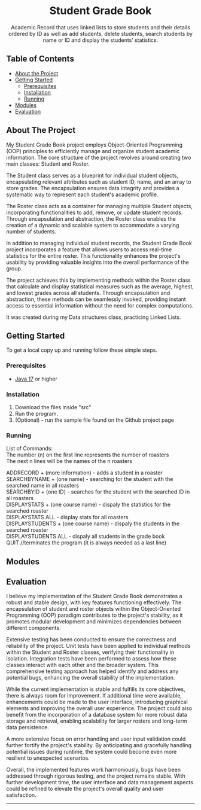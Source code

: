 <br />
<p align="center">
  <h1 align="center">Student Grade Book</h1>

  <p align="center">
    Academic Record that uses linked lists to store students and their details ordered by ID as well as add students, delete students, search students by name or ID and display the 
students’ statistics.
  </p>
</p>

## Table of Contents

* [About the Project](#about-the-project)
* [Getting Started](#getting-started)
  * [Prerequisites](#prerequisites)
  * [Installation](#installation)
  * [Running](#running)
* [Modules](#modules)
* [Evaluation](#evaluation)

## About The Project

My Student Grade Book project employs Object-Oriented Programming (OOP) principles to efficiently manage and organize student academic information. The core structure of the project revolves around creating two main classes: Student and Roster.       

The Student class serves as a blueprint for individual student objects, encapsulating relevant attributes such as student ID, name, and an array to store grades. The encapsulation ensures data integrity and provides a systematic way to represent each student's academic profile.    

The Roster class acts as a container for managing multiple Student objects, incorporating functionalities to add, remove, or update student records. Through encapsulation and abstraction, the Roster class enables the creation of a dynamic and scalable system to accommodate a varying number of students.   

In addition to managing individual student records, the Student Grade Book project incorporates a feature that allows users to access real-time statistics for the entire roster. This functionality enhances the project's usability by providing valuable insights into the overall performance of the group.    

The project achieves this by implementing methods within the Roster class that calculate and display statistical measures such as the average, highest, and lowest grades across all students. Through encapsulation and abstraction, these methods can be seamlessly invoked, providing instant access to essential information without the need for complex computations.   

It was created during my Data structures class, practicing Linked Lists.    

## Getting Started

To get a local copy up and running follow these simple steps.

### Prerequisites

* [Java 17](https://www.oracle.com/java/technologies/javase/jdk17-archive-downloads.html) or higher

### Installation

1. Download the files inside "src"    
2. Run the program.    
3. (Optional) - run the sample file found on the Github project page  

### Running    

List of Commands:    
The number (n) on the first line represents the number of roasters      
The next n lines will be the names of the n roasters     

ADDRECORD + (more information) - adds a student in a roaster   
SEARCHBYNAME + (one name) - searching for the student with the searched name in all roasters     
SEARCHBYID + (one ID) - searches for the student with the searched ID in all roasters   
DISPLAYSTATS + (one course name) - dispaly the statistics for the searched roaster     
DISPLAYSTATS ALL - display stats for all roasters      
DISPLAYSTUDENTS + (one course name) - dispaly the students in the searched roaster     
DISPLAYSTUDENTS ALL - dispaly all students in the grade book      
QUIT //terminates the program (it is always needed as a last line)   

## Modules

<!--
Describe each module in the project, what their purpose is and how they are used in your program. Try to aim for at least 100 words per module.
-->


## Evaluation

I believe my implementation of the Student Grade Book demonstrates a robust and stable design, with key features functioning effectively. The encapsulation of student and roster objects within the Object-Oriented Programming (OOP) paradigm contributes to the project's stability, as it promotes modular development and minimizes dependencies between different components.   

Extensive testing has been conducted to ensure the correctness and reliability of the project. Unit tests have been applied to individual methods within the Student and Roster classes, verifying their functionality in isolation. Integration tests have been performed to assess how these classes interact with each other and the broader system. This comprehensive testing approach has helped identify and address any potential bugs, enhancing the overall stability of the implementation.    

While the current implementation is stable and fulfills its core objectives, there is always room for improvement. If additional time were available, enhancements could be made to the user interface, introducing graphical elements and improving the overall user experience. The project could also benefit from the incorporation of a database system for more robust data storage and retrieval, enabling scalability for larger rosters and long-term data persistence.    

A more extensive focus on error handling and user input validation could further fortify the project's stability. By anticipating and gracefully handling potential issues during runtime, the system could become even more resilient to unexpected scenarios.    

Overall, the implemented features work harmoniously, bugs have been addressed through rigorous testing, and the project remains stable. With further development time, the user interface and data management aspects could be refined to elevate the project's overall quality and user satisfaction.   

<!--
Discuss the stability of your implementation. What works well? Are there any bugs? Is everything tested properly? Are there still features that have not been implemented? Also, if you had the time, what improvements would you make to your implementation? Are there things which you would have done completely differently? Try to aim for at least 250 words.
-->


<!--
If you implemented any extras, you can list/mention them here.
-->

___


<!-- Below you can find some sections that you would normally put in a README, but we decided to leave out (either because it is not very relevant, or because it is covered by one of the added sections) -->

<!-- ## Usage -->
<!-- Use this space to show useful examples of how a project can be used. Additional screenshots, code examples and demos work well in this space. You may also link to more resources. -->

<!-- ## Roadmap -->
<!-- Use this space to show your plans for future additions -->

<!-- ## Contributing -->
<!-- You can use this section to indicate how people can contribute to the project -->

<!-- ## License -->
<!-- You can add here whether the project is distributed under any license -->


<!-- ## Contact -->
<!-- If you want to provide some contact details, this is the place to do it -->

<!-- ## Acknowledgements  -->
 

